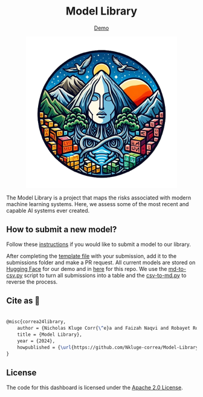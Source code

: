 <div align="center">

# Model Library

[Demo](https://huggingface.co/spaces/nicholasKluge/Model-Library)

</div>

<p align="center">
    <img src="assets/logo.png" alt="" height="400">
</p>

The Model Library is a project that maps the risks associated with modern machine learning systems. Here, we assess some of the most recent and capable AI systems ever created.

## How to submit a new model?

Follow these [instructions](INSTRUCTIONS.md) if you would like to submit a model to our library.

After completing the [template file](SUBMISSION-TEMPLATE.md) with your submission, add it to the submissions folder and make a PR request. All current models are stored on [Hugging Face](https://huggingface.co/datasets/nicholasKluge/model-library) for our demo and in [here](data/data.csv) for this repo. We use the [md-to-csv.py](md-to-csv.py) script to turn all submissions into a table and the [csv-to-md.py](csv-to-md.py) to reverse the process.

## Cite as 🤗

```latex

@misc{correa24library,
    author = {Nicholas Kluge Corr{\^e}a and Faizah Naqvi and Robayet Rossain},
    title = {Model Library},
    year = {2024},
    howpublished = {\url{https://github.com/Nkluge-correa/Model-Library}}
}

```

## License

The code for this dashboard is licensed under the [Apache 2.0 License](LICENSE).
